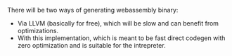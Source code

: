There will be two ways of generating webassembly binary:
- Via LLVM (basically for free), which will be slow and can benefit from optimizations.
- With this implementation, which is meant to be fast direct codegen with zero optimization and is suitable for the intrepreter.

